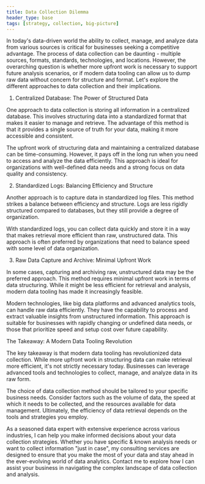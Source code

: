 ```yaml
---
title: Data Collection Dilemma
header_type: base
tags: [strategy, collection, big-picture]
---
```


In today's data-driven world the ability to collect, manage, and analyze data from various sources is critical for businesses seeking a competitive advantage. The process of data collection can be daunting - multiple sources, formats, standards, technologies, and locations. However, the overarching question is whether more upfront work is necessary to support future analysis scenarios, or if modern data tooling can allow us to dump raw data without concern for structure and format. Let's explore the different approaches to data collection and their implications.

1. Centralized Database: The Power of Structured Data

One approach to data collection is storing all information in a centralized database. This involves structuring data into a standardized format that makes it easier to manage and retrieve. The advantage of this method is that it provides a single source of truth for your data, making it more accessible and consistent.

The upfront work of structuring data and maintaining a centralized database can be time-consuming. However, it pays off in the long run when you need to access and analyze the data efficiently. This approach is ideal for organizations with well-defined data needs and a strong focus on data quality and consistency.

2. Standardized Logs: Balancing Efficiency and Structure

Another approach is to capture data in standardized log files. This method strikes a balance between efficiency and structure. Logs are less rigidly structured compared to databases, but they still provide a degree of organization.

With standardized logs, you can collect data quickly and store it in a way that makes retrieval more efficient than raw, unstructured data. This approach is often preferred by organizations that need to balance speed with some level of data organization.

3. Raw Data Capture and Archive: Minimal Upfront Work

In some cases, capturing and archiving raw, unstructured data may be the preferred approach. This method requires minimal upfront work in terms of data structuring. While it might be less efficient for retrieval and analysis, modern data tooling has made it increasingly feasible.

Modern technologies, like big data platforms and advanced analytics tools, can handle raw data efficiently. They have the capability to process and extract valuable insights from unstructured information. This approach is suitable for businesses with rapidly changing or undefined data needs, or those that prioritize speed and setup cost over future capability.

The Takeaway: A Modern Data Tooling Revolution

The key takeaway is that modern data tooling has revolutionized data collection. While more upfront work in structuring data can make retrieval more efficient, it's not strictly necessary today. Businesses can leverage advanced tools and technologies to collect, manage, and analyze data in its raw form.

The choice of data collection method should be tailored to your specific business needs. Consider factors such as the volume of data, the speed at which it needs to be collected, and the resources available for data management. Ultimately, the efficiency of data retrieval depends on the tools and strategies you employ.

As a seasoned data expert with extensive experience across various industries, I can help you make informed decisions about your data collection strategies. Whether you have specific & known analysis needs or want to collect information "just in case", my consulting services are designed to ensure that you make the most of your data and stay ahead in the ever-evolving world of data analytics. Contact me to explore how I can assist your business in navigating the complex landscape of data collection and analysis.
